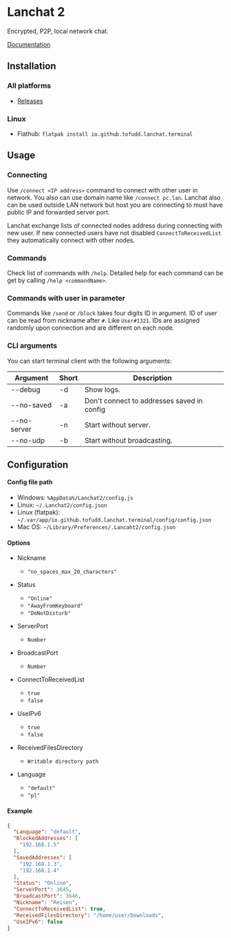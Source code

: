 # Lanchat 2

Encrypted, P2P, local network chat. 

[Documentation](https://youkai.pl/lanchat-docs/)

## Installation

### All platforms

* [Releases](https://github.com/tofudd/lanchat/releases)

### Linux

* Flathub: `flatpak install io.github.tofudd.lanchat.terminal`

## Usage

### Connecting
Use `/connect <IP address>` command to connect with other user in network. You also can use domain name like `/connect pc.lan`. Lanchat also can be used outside LAN network but host you are connecting to must have public IP and forwarded server port.

Lanchat exchange lists of connected nodes address during connecting with new user. If new connected users have not disabled `ConnectToReceivedList` they automatically connect with other nodes.

### Commands
Check list of commands with `/help`. Detailed help for each command can be get by calling `/help <commandName>`.

### Commands with user in parameter
Commands like `/send` or `/block` takes four digits ID in argument. ID of user can be read from nickname after `#`. Like `User#1321`. IDs are assigned randomly upon connection and are different on each node.


### CLI arguments

You can start terminal client with the following arguments:

| Argument    | Short | Description                                |
| ----------- | ----- | ------------------------------------------ |
| --debug     | -d    | Show logs.                                 |
| --no-saved  | -a    | Don't connect to addresses saved in config |
| --no-server | -n    | Start without server.                      |
| --no-udp    | -b    | Start without broadcasting.                |

## Configuration

#### Config file path

* Windows: `%AppData%/Lanchat2/config.js`
* Linux: `~/.Lanchat2/config.json`
* Linux (flatpak): `~/.var/app/io.github.tofudd.lanchat.terminal/config/config.json`
* Mac OS: `~/Library/Preferences/.Lancaht2/config.json`

#### Options

* Nickname
  * `"no_spaces_max_20_characters"`

* Status
  * `"Online"`
  * `"AwayFromKeyboard"`
  * `"DoNotDisturb"`
  
* ServerPort
  * `Number`
  
* BroadcastPort
  * `Number`

* ConnectToReceivedList
  * `true`
  * `false`

* UseIPv6
  * `true`
  * `false`

* ReceivedFilesDirectory
  * `Writable directory path`

* Language
  * `"default"`
  * `"pl"`

#### Example

```json
{
  "Language": "default",
  "BlockedAddresses": [
    "192.168.1.5"
  ],
  "SavedAddresses": [
    "192.168.1.3",
    "192.168.1.4"
  ],
  "Status": "Online",
  "ServerPort": 3645,
  "BroadcastPort": 3646,
  "Nickname": "Reisen",
  "ConnectToReceivedList": true,
  "ReceivedFilesDirectory": "/home/user/Downloads",
  "UseIPv6": false
}
```
